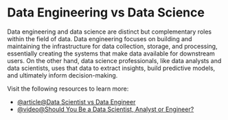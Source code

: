 # Data Engineering vs Data Science

Data engineering and data science are distinct but complementary roles within the field of data. Data engineering focuses on building and maintaining the infrastructure for data collection, storage, and processing, essentially creating the systems that make data available for downstream users. On the other hand, data science professionals, like data analysts and data scientists, uses that data to extract insights, build predictive models, and ultimately inform decision-making. 

Visit the following resources to learn more:

- [@article@Data Scientist vs Data Engineer](https://www.datacamp.com/blog/data-scientist-vs-data-engineer)
- [@video@Should You Be a Data Scientist, Analyst or Engineer?](https://www.youtube.com/watch?v=dUnKYhripIE)